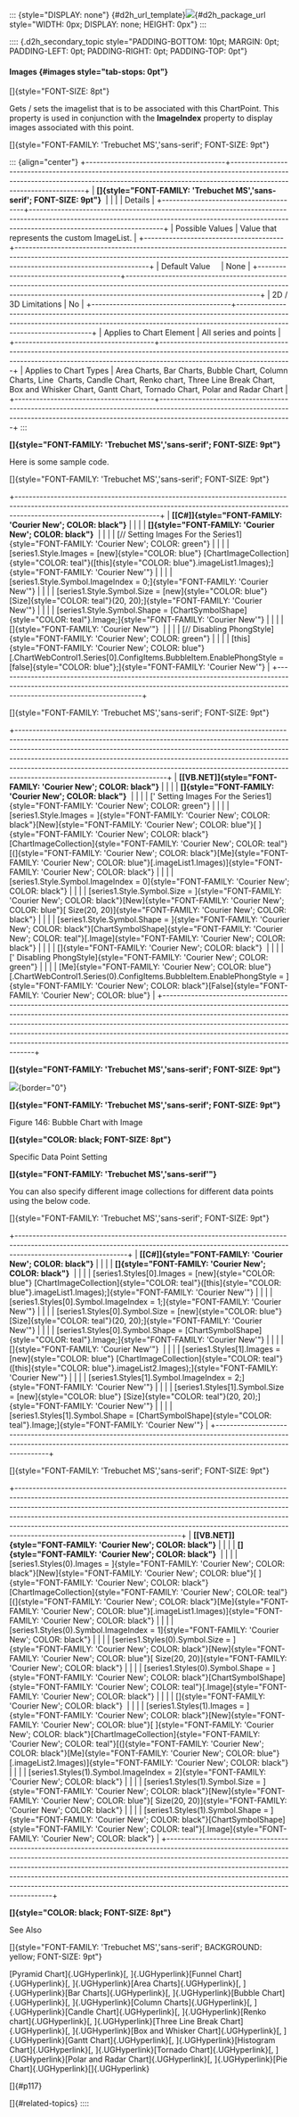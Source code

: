 ::: {style="DISPLAY: none"}
[](ms-xhelp:///?Id=d2h_url_template){#d2h_url_template}![](!package_url!){#d2h_package_url style="WIDTH: 0px; DISPLAY: none; HEIGHT: 0px"}
:::

:::: {.d2h_secondary_topic style="PADDING-BOTTOM: 10pt; MARGIN: 0pt; PADDING-LEFT: 0pt; PADDING-RIGHT: 0pt; PADDING-TOP: 0pt"}
#### Images {#images style="tab-stops: 0pt"}

[]{style="FONT-SIZE: 8pt"} 

Gets / sets the imagelist that is to be associated with this ChartPoint. This property is used in conjunction with the **ImageIndex** property to display images associated with this point.

[]{style="FONT-FAMILY: 'Trebuchet MS','sans-serif'; FONT-SIZE: 9pt"} 

::: {align="center"}
+---------------------------------------+-------------------------------------------------------------------------------------------------------------------------------------------------------------------------------------------------+
| **[]{style="FONT-FAMILY: 'Trebuchet MS','sans-serif'; FONT-SIZE: 9pt"}**                                                                                                                                                                |
|                                                                                                                                                                                                                                         |
| Details                                                                                                                                                                                                                                 |
+---------------------------------------+-------------------------------------------------------------------------------------------------------------------------------------------------------------------------------------------------+
| Possible Values                       | Value that represents the custom ImageList.                                                                                                                                                     |
+---------------------------------------+-------------------------------------------------------------------------------------------------------------------------------------------------------------------------------------------------+
| Default Value                         | None                                                                                                                                                                                            |
+---------------------------------------+-------------------------------------------------------------------------------------------------------------------------------------------------------------------------------------------------+
| 2D / 3D Limitations                   | No                                                                                                                                                                                              |
+---------------------------------------+-------------------------------------------------------------------------------------------------------------------------------------------------------------------------------------------------+
| Applies to Chart Element              | All series and points                                                                                                                                                                           |
+---------------------------------------+-------------------------------------------------------------------------------------------------------------------------------------------------------------------------------------------------+
| Applies to Chart Types                | Area Charts, Bar Charts, Bubble Chart, Column Charts, Line  Charts, Candle Chart, Renko chart, Three Line Break Chart, Box and Whisker Chart, Gantt Chart, Tornado Chart, Polar and Radar Chart |
+---------------------------------------+-------------------------------------------------------------------------------------------------------------------------------------------------------------------------------------------------+
:::

**[]{style="FONT-FAMILY: 'Trebuchet MS','sans-serif'; FONT-SIZE: 9pt"}** 

Here is some sample code.

[]{style="FONT-FAMILY: 'Trebuchet MS','sans-serif'; FONT-SIZE: 9pt"} 

+----------------------------------------------------------------------------------------------------------------------------------------------------------------------------------------------------+
| **[\[C#\]]{style="FONT-FAMILY: 'Courier New'; COLOR: black"}**                                                                                                                                     |
|                                                                                                                                                                                                    |
| **[]{style="FONT-FAMILY: 'Courier New'; COLOR: black"}**                                                                                                                                           |
|                                                                                                                                                                                                    |
| [// Setting Images For the Series1]{style="FONT-FAMILY: 'Courier New'; COLOR: green"}                                                                                                              |
|                                                                                                                                                                                                    |
| [series1.Style.Images = [new]{style="COLOR: blue"} [ChartImageCollection]{style="COLOR: teal"}([this]{style="COLOR: blue"}.imageList1.Images);]{style="FONT-FAMILY: 'Courier New'"}                |
|                                                                                                                                                                                                    |
| [series1.Style.Symbol.ImageIndex = 0;]{style="FONT-FAMILY: 'Courier New'"}                                                                                                                         |
|                                                                                                                                                                                                    |
| [series1.Style.Symbol.Size = [new]{style="COLOR: blue"} [Size]{style="COLOR: teal"}(20, 20);]{style="FONT-FAMILY: 'Courier New'"}                                                                  |
|                                                                                                                                                                                                    |
| [series1.Style.Symbol.Shape = [ChartSymbolShape]{style="COLOR: teal"}.Image;]{style="FONT-FAMILY: 'Courier New'"}                                                                                  |
|                                                                                                                                                                                                    |
| []{style="FONT-FAMILY: 'Courier New'"}                                                                                                                                                             |
|                                                                                                                                                                                                    |
| [// Disabling PhongStyle]{style="FONT-FAMILY: 'Courier New'; COLOR: green"}                                                                                                                        |
|                                                                                                                                                                                                    |
| [this]{style="FONT-FAMILY: 'Courier New'; COLOR: blue"}[.ChartWebControl1.Series\[0\].ConfigItems.BubbleItem.EnablePhongStyle = [false]{style="COLOR: blue"};]{style="FONT-FAMILY: 'Courier New'"} |
+----------------------------------------------------------------------------------------------------------------------------------------------------------------------------------------------------+

[]{style="FONT-FAMILY: 'Trebuchet MS','sans-serif'; FONT-SIZE: 9pt"} 

+------------------------------------------------------------------------------------------------------------------------------------------------------------------------------------------------------------------------------------------------------------------------------------------------------------------------------------------------------------------------------------------------------------------------------------------------+
| **[\[VB.NET\]]{style="FONT-FAMILY: 'Courier New'; COLOR: black"}**                                                                                                                                                                                                                                                                                                                                                                             |
|                                                                                                                                                                                                                                                                                                                                                                                                                                                |
| **[]{style="FONT-FAMILY: 'Courier New'; COLOR: black"}**                                                                                                                                                                                                                                                                                                                                                                                       |
|                                                                                                                                                                                                                                                                                                                                                                                                                                                |
| [\' Setting Images For the Series1]{style="FONT-FAMILY: 'Courier New'; COLOR: green"}                                                                                                                                                                                                                                                                                                                                                          |
|                                                                                                                                                                                                                                                                                                                                                                                                                                                |
| [series1.Style.Images = ]{style="FONT-FAMILY: 'Courier New'; COLOR: black"}[New]{style="FONT-FAMILY: 'Courier New'; COLOR: blue"}[ ]{style="FONT-FAMILY: 'Courier New'; COLOR: black"}[ChartImageCollection]{style="FONT-FAMILY: 'Courier New'; COLOR: teal"}[(]{style="FONT-FAMILY: 'Courier New'; COLOR: black"}[Me]{style="FONT-FAMILY: 'Courier New'; COLOR: blue"}[.imageList1.Images)]{style="FONT-FAMILY: 'Courier New'; COLOR: black"} |
|                                                                                                                                                                                                                                                                                                                                                                                                                                                |
| [series1.Style.Symbol.ImageIndex = 0]{style="FONT-FAMILY: 'Courier New'; COLOR: black"}                                                                                                                                                                                                                                                                                                                                                        |
|                                                                                                                                                                                                                                                                                                                                                                                                                                                |
| [series1.Style.Symbol.Size = ]{style="FONT-FAMILY: 'Courier New'; COLOR: black"}[New]{style="FONT-FAMILY: 'Courier New'; COLOR: blue"}[ Size(20, 20)]{style="FONT-FAMILY: 'Courier New'; COLOR: black"}                                                                                                                                                                                                                                        |
|                                                                                                                                                                                                                                                                                                                                                                                                                                                |
| [series1.Style.Symbol.Shape = ]{style="FONT-FAMILY: 'Courier New'; COLOR: black"}[ChartSymbolShape]{style="FONT-FAMILY: 'Courier New'; COLOR: teal"}[.Image]{style="FONT-FAMILY: 'Courier New'; COLOR: black"}                                                                                                                                                                                                                                 |
|                                                                                                                                                                                                                                                                                                                                                                                                                                                |
| []{style="FONT-FAMILY: 'Courier New'; COLOR: black"}                                                                                                                                                                                                                                                                                                                                                                                           |
|                                                                                                                                                                                                                                                                                                                                                                                                                                                |
| [\' Disabling PhongStyle]{style="FONT-FAMILY: 'Courier New'; COLOR: green"}                                                                                                                                                                                                                                                                                                                                                                    |
|                                                                                                                                                                                                                                                                                                                                                                                                                                                |
| [Me]{style="FONT-FAMILY: 'Courier New'; COLOR: blue"}[.ChartWebControl1.Series(0).ConfigItems.BubbleItem.EnablePhongStyle = ]{style="FONT-FAMILY: 'Courier New'; COLOR: black"}[False]{style="FONT-FAMILY: 'Courier New'; COLOR: blue"}                                                                                                                                                                                                        |
+------------------------------------------------------------------------------------------------------------------------------------------------------------------------------------------------------------------------------------------------------------------------------------------------------------------------------------------------------------------------------------------------------------------------------------------------+

**[]{style="FONT-FAMILY: 'Trebuchet MS','sans-serif'; FONT-SIZE: 9pt"}** 

![](ImagesExt/image64_151.jpg){border="0"}

**[]{style="FONT-FAMILY: 'Trebuchet MS','sans-serif'; FONT-SIZE: 9pt"}** 

Figure 146: Bubble Chart with Image

**[]{style="COLOR: black; FONT-SIZE: 8pt"}** 

Specific Data Point Setting

**[]{style="FONT-FAMILY: 'Trebuchet MS','sans-serif'"}** 

You can also specify different image collections for different data points using the below code.

[]{style="FONT-FAMILY: 'Trebuchet MS','sans-serif'; FONT-SIZE: 9pt"} 

+-------------------------------------------------------------------------------------------------------------------------------------------------------------------------------------------+
| **[\[C#\]]{style="FONT-FAMILY: 'Courier New'; COLOR: black"}**                                                                                                                            |
|                                                                                                                                                                                           |
| **[]{style="FONT-FAMILY: 'Courier New'; COLOR: black"}**                                                                                                                                  |
|                                                                                                                                                                                           |
| [series1.Styles\[0\].Images = [new]{style="COLOR: blue"} [ChartImageCollection]{style="COLOR: teal"}([this]{style="COLOR: blue"}.imageList1.Images);]{style="FONT-FAMILY: 'Courier New'"} |
|                                                                                                                                                                                           |
| [series1.Styles\[0\].Symbol.ImageIndex = 1;]{style="FONT-FAMILY: 'Courier New'"}                                                                                                          |
|                                                                                                                                                                                           |
| [series1.Styles\[0\].Symbol.Size = [new]{style="COLOR: blue"} [Size]{style="COLOR: teal"}(20, 20);]{style="FONT-FAMILY: 'Courier New'"}                                                   |
|                                                                                                                                                                                           |
| [series1.Styles\[0\].Symbol.Shape = [ChartSymbolShape]{style="COLOR: teal"}.Image;]{style="FONT-FAMILY: 'Courier New'"}                                                                   |
|                                                                                                                                                                                           |
| []{style="FONT-FAMILY: 'Courier New'"}                                                                                                                                                    |
|                                                                                                                                                                                           |
| [series1.Styles\[1\].Images = [new]{style="COLOR: blue"} [ChartImageCollection]{style="COLOR: teal"}([this]{style="COLOR: blue"}.imageList2.Images);]{style="FONT-FAMILY: 'Courier New'"} |
|                                                                                                                                                                                           |
| [series1.Styles\[1\].Symbol.ImageIndex = 2;]{style="FONT-FAMILY: 'Courier New'"}                                                                                                          |
|                                                                                                                                                                                           |
| [series1.Styles\[1\].Symbol.Size = [new]{style="COLOR: blue"} [Size]{style="COLOR: teal"}(20, 20);]{style="FONT-FAMILY: 'Courier New'"}                                                   |
|                                                                                                                                                                                           |
| [series1.Styles\[1\].Symbol.Shape = [ChartSymbolShape]{style="COLOR: teal"}.Image;]{style="FONT-FAMILY: 'Courier New'"}                                                                   |
+-------------------------------------------------------------------------------------------------------------------------------------------------------------------------------------------+

[]{style="FONT-FAMILY: 'Trebuchet MS','sans-serif'; FONT-SIZE: 9pt"} 

+----------------------------------------------------------------------------------------------------------------------------------------------------------------------------------------------------------------------------------------------------------------------------------------------------------------------------------------------------------------------------------------------------------------------------------------------------+
| **[\[VB.NET\]]{style="FONT-FAMILY: 'Courier New'; COLOR: black"}**                                                                                                                                                                                                                                                                                                                                                                                 |
|                                                                                                                                                                                                                                                                                                                                                                                                                                                    |
| **[]{style="FONT-FAMILY: 'Courier New'; COLOR: black"}**                                                                                                                                                                                                                                                                                                                                                                                           |
|                                                                                                                                                                                                                                                                                                                                                                                                                                                    |
| [series1.Styles(0).Images = ]{style="FONT-FAMILY: 'Courier New'; COLOR: black"}[New]{style="FONT-FAMILY: 'Courier New'; COLOR: blue"}[ ]{style="FONT-FAMILY: 'Courier New'; COLOR: black"}[ChartImageCollection]{style="FONT-FAMILY: 'Courier New'; COLOR: teal"}[(]{style="FONT-FAMILY: 'Courier New'; COLOR: black"}[Me]{style="FONT-FAMILY: 'Courier New'; COLOR: blue"}[.imageList1.Images)]{style="FONT-FAMILY: 'Courier New'; COLOR: black"} |
|                                                                                                                                                                                                                                                                                                                                                                                                                                                    |
| [series1.Styles(0).Symbol.ImageIndex = 1]{style="FONT-FAMILY: 'Courier New'; COLOR: black"}                                                                                                                                                                                                                                                                                                                                                        |
|                                                                                                                                                                                                                                                                                                                                                                                                                                                    |
| [series1.Styles(0).Symbol.Size = ]{style="FONT-FAMILY: 'Courier New'; COLOR: black"}[New]{style="FONT-FAMILY: 'Courier New'; COLOR: blue"}[ Size(20, 20)]{style="FONT-FAMILY: 'Courier New'; COLOR: black"}                                                                                                                                                                                                                                        |
|                                                                                                                                                                                                                                                                                                                                                                                                                                                    |
| [series1.Styles(0).Symbol.Shape = ]{style="FONT-FAMILY: 'Courier New'; COLOR: black"}[ChartSymbolShape]{style="FONT-FAMILY: 'Courier New'; COLOR: teal"}[.Image]{style="FONT-FAMILY: 'Courier New'; COLOR: black"}                                                                                                                                                                                                                                 |
|                                                                                                                                                                                                                                                                                                                                                                                                                                                    |
| []{style="FONT-FAMILY: 'Courier New'; COLOR: black"}                                                                                                                                                                                                                                                                                                                                                                                               |
|                                                                                                                                                                                                                                                                                                                                                                                                                                                    |
| [series1.Styles(1).Images = ]{style="FONT-FAMILY: 'Courier New'; COLOR: black"}[New]{style="FONT-FAMILY: 'Courier New'; COLOR: blue"}[ ]{style="FONT-FAMILY: 'Courier New'; COLOR: black"}[ChartImageCollection]{style="FONT-FAMILY: 'Courier New'; COLOR: teal"}[(]{style="FONT-FAMILY: 'Courier New'; COLOR: black"}[Me]{style="FONT-FAMILY: 'Courier New'; COLOR: blue"}[.imageList2.Images)]{style="FONT-FAMILY: 'Courier New'; COLOR: black"} |
|                                                                                                                                                                                                                                                                                                                                                                                                                                                    |
| [series1.Styles(1).Symbol.ImageIndex = 2]{style="FONT-FAMILY: 'Courier New'; COLOR: black"}                                                                                                                                                                                                                                                                                                                                                        |
|                                                                                                                                                                                                                                                                                                                                                                                                                                                    |
| [series1.Styles(1).Symbol.Size = ]{style="FONT-FAMILY: 'Courier New'; COLOR: black"}[New]{style="FONT-FAMILY: 'Courier New'; COLOR: blue"}[ Size(20, 20)]{style="FONT-FAMILY: 'Courier New'; COLOR: black"}                                                                                                                                                                                                                                        |
|                                                                                                                                                                                                                                                                                                                                                                                                                                                    |
| [series1.Styles(1).Symbol.Shape = ]{style="FONT-FAMILY: 'Courier New'; COLOR: black"}[ChartSymbolShape]{style="FONT-FAMILY: 'Courier New'; COLOR: teal"}[.Image]{style="FONT-FAMILY: 'Courier New'; COLOR: black"}                                                                                                                                                                                                                                 |
+----------------------------------------------------------------------------------------------------------------------------------------------------------------------------------------------------------------------------------------------------------------------------------------------------------------------------------------------------------------------------------------------------------------------------------------------------+

**[]{style="COLOR: black; FONT-SIZE: 8pt"}** 

See Also

[]{style="FONT-FAMILY: 'Trebuchet MS','sans-serif'; BACKGROUND: yellow; FONT-SIZE: 9pt"} 

[Pyramid Chart]{.UGHyperlink}[, ]{.UGHyperlink}[Funnel Chart]{.UGHyperlink}[, ]{.UGHyperlink}[Area Charts]{.UGHyperlink}[, ]{.UGHyperlink}[Bar Charts]{.UGHyperlink}[, ]{.UGHyperlink}[Bubble Chart]{.UGHyperlink}[, ]{.UGHyperlink}[Column Charts]{.UGHyperlink}[, ]{.UGHyperlink}[Candle Chart]{.UGHyperlink}[, ]{.UGHyperlink}[Renko chart]{.UGHyperlink}[, ]{.UGHyperlink}[Three Line Break Chart]{.UGHyperlink}[, ]{.UGHyperlink}[Box and Whisker Chart]{.UGHyperlink}[, ]{.UGHyperlink}[Gantt Chart]{.UGHyperlink}[, ]{.UGHyperlink}[Histogram Chart]{.UGHyperlink}[, ]{.UGHyperlink}[Tornado Chart]{.UGHyperlink}[, ]{.UGHyperlink}[Polar and Radar Chart]{.UGHyperlink}[, ]{.UGHyperlink}[Pie Chart]{.UGHyperlink}[]{.UGHyperlink}

[]{#p117} 

[]{#related-topics}
::::
